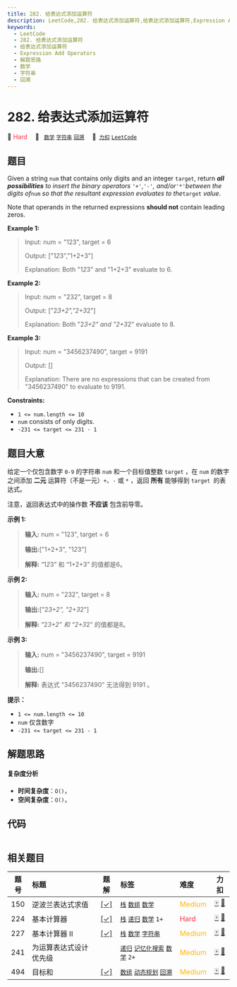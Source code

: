 ```yaml
---
title: 282. 给表达式添加运算符
description: LeetCode,282. 给表达式添加运算符,给表达式添加运算符,Expression Add Operators,解题思路,数学,字符串,回溯
keywords:
  - LeetCode
  - 282. 给表达式添加运算符
  - 给表达式添加运算符
  - Expression Add Operators
  - 解题思路
  - 数学
  - 字符串
  - 回溯
---
```


# 282. 给表达式添加运算符

🔴 <font color=#ff334b>Hard</font>&emsp; 🔖&ensp; [`数学`](/tag/math.md) [`字符串`](/tag/string.md) [`回溯`](/tag/backtracking.md)&emsp; 🔗&ensp;[`力扣`](https://leetcode.cn/problems/expression-add-operators) [`LeetCode`](https://leetcode.com/problems/expression-add-operators)

## 题目

Given a string `num` that contains only digits and an integer `target`, return
_**all possibilities** to insert the binary operators _`'+'`_,_`'-'`_,
and/or_`'*'`_between the digits of_`num` _so that the resultant expression
evaluates to the_`target` _value_.

Note that operands in the returned expressions **should not** contain leading
zeros.



**Example 1:**

> Input: num = "123", target = 6
> 
> Output: ["1*2*3","1+2+3"]
> 
> Explanation: Both "1*2*3" and "1+2+3" evaluate to 6.

**Example 2:**

> Input: num = "232", target = 8
> 
> Output: ["2*3+2","2+3*2"]
> 
> Explanation: Both "2*3+2" and "2+3*2" evaluate to 8.

**Example 3:**

> Input: num = "3456237490", target = 9191
> 
> Output: []
> 
> Explanation: There are no expressions that can be created from "3456237490" to evaluate to 9191.

**Constraints:**

  * `1 <= num.length <= 10`
  * `num` consists of only digits.
  * `-231 <= target <= 231 - 1`


## 题目大意

给定一个仅包含数字 `0-9` 的字符串 `num` 和一个目标值整数 `target` ，在 `num` 的数字之间添加 **二元**
运算符（不是一元）`+`、`-` 或 `*` ，返回 **所有** 能够得到 `target `的表达式。

注意，返回表达式中的操作数 **不应该** 包含前导零。



**示例 1:**

> 
> 
> 
> 
> 
> **输入:** num = "123", target = 6
> 
> **输出:**["1+2+3", "1*2*3"] 
> 
> **解释:** “1*2*3” 和 “1+2+3” 的值都是6。
> 
> 

**示例  2:**

> 
> 
> 
> 
> 
> **输入:** num = "232", target = 8
> 
> **输出:**["2*3+2", "2+3*2"]
> 
> **解释:** “2*3+2” 和 “2+3*2” 的值都是8。
> 
> 

**示例 3:**

> 
> 
> 
> 
> 
> **输入:** num = "3456237490", target = 9191
> 
> **输出:**[]
> 
> **解释:** 表达式 “3456237490” 无法得到 9191 。
> 
> 



**提示：**

  * `1 <= num.length <= 10`
  * `num` 仅含数字
  * `-231 <= target <= 231 - 1`


## 解题思路

#### 复杂度分析

- **时间复杂度**：`O()`，
- **空间复杂度**：`O()`，

## 代码

```javascript

```

## 相关题目

<!-- prettier-ignore -->
| 题号 | 标题 | 题解 | 标签 | 难度 | 力扣 |
| :------: | :------ | :------: | :------ | :------ | :------: |
| 150 | 逆波兰表达式求值 | [[✓]](/problem/0150.md) |  [`栈`](/tag/stack.md) [`数组`](/tag/array.md) [`数学`](/tag/math.md) | <font color=#ffb800>Medium</font> | [🀄️](https://leetcode.cn/problems/evaluate-reverse-polish-notation) [🔗](https://leetcode.com/problems/evaluate-reverse-polish-notation) |
| 224 | 基本计算器 | [[✓]](/problem/0224.md) |  [`栈`](/tag/stack.md) [`递归`](/tag/recursion.md) [`数学`](/tag/math.md) `1+` | <font color=#ff334b>Hard</font> | [🀄️](https://leetcode.cn/problems/basic-calculator) [🔗](https://leetcode.com/problems/basic-calculator) |
| 227 | 基本计算器 II | [[✓]](/problem/0227.md) |  [`栈`](/tag/stack.md) [`数学`](/tag/math.md) [`字符串`](/tag/string.md) | <font color=#ffb800>Medium</font> | [🀄️](https://leetcode.cn/problems/basic-calculator-ii) [🔗](https://leetcode.com/problems/basic-calculator-ii) |
| 241 | 为运算表达式设计优先级 |  |  [`递归`](/tag/recursion.md) [`记忆化搜索`](/tag/memoization.md) [`数学`](/tag/math.md) `2+` | <font color=#ffb800>Medium</font> | [🀄️](https://leetcode.cn/problems/different-ways-to-add-parentheses) [🔗](https://leetcode.com/problems/different-ways-to-add-parentheses) |
| 494 | 目标和 | [[✓]](/problem/0494.md) |  [`数组`](/tag/array.md) [`动态规划`](/tag/dynamic-programming.md) [`回溯`](/tag/backtracking.md) | <font color=#ffb800>Medium</font> | [🀄️](https://leetcode.cn/problems/target-sum) [🔗](https://leetcode.com/problems/target-sum) |